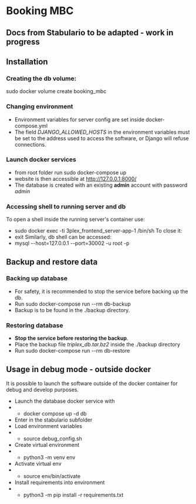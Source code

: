 # Booking MBC

## Docs from Stabulario to be adapted - work in progress

## Installation
### Creating the db volume:
sudo docker volume create booking_mbc

### Changing environment
* Environment variables for server config are set inside docker-compose.yml
* The field *DJANGO_ALLOWED_HOSTS* in the environment variables must be set to the address used to access the software, or Django will refuse connections.

### Launch docker services
* from root folder run sudo docker-compose up
* website is then accessible at http://127.0.0.1:8000/
* The database is created with an existing **admin** account with password *admin*

### Accessing shell to running server and db
To open a shell inside the running server's container use:
* sudo docker exec -ti 3plex_frontend_server-app-1 /bin/sh
To close it:
* exit
Similarly, db shell can be accessed:
* mysql --host=127.0.0.1 --port=30002 -u root -p

## Backup and restore data
### Backing up database
* For safety, it is recommended to stop the service before backing up the db.
* Run sudo docker-compose run --rm db-backup
* Backup is to be found in the ./backup directory.

### Restoring database
* **Stop the service before restoring the backup**.
* Place the backup file *triplex_db.tar.bz2* inside the ./backup directory
* Run sudo docker-compose run --rm db-restore

## Usage in debug mode - outside docker
It is possible to launch the software outside of the docker container for debug and develop purposes.
* Launch the database docker service with 
* * docker compose up -d db
* Enter in the stabulario subfolder
* Load environment variables
* * source debug_config.sh
* Create virtual environment
* * python3 -m venv env
* Activate virtual env
* * source env/bin/activate
* Install requirements into environment
* * python3 -m pip install -r requirements.txt
